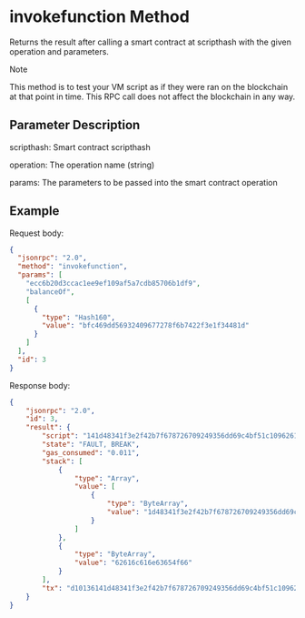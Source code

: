 # invokefunction Method

Returns the result after calling a smart contract at scripthash with the given operation and parameters.

> [!Note]
>
> This method is to test your VM script as if they were ran on the blockchain at that point in time. This RPC call does not affect the blockchain in any way.

## Parameter Description

scripthash: Smart contract scripthash

operation: The operation name (string)

params: The parameters to be passed into the smart contract operation

## Example

Request body:

```json
{
  "jsonrpc": "2.0",
  "method": "invokefunction",
  "params": [
    "ecc6b20d3ccac1ee9ef109af5a7cdb85706b1df9",
    "balanceOf",
    [
      {
        "type": "Hash160",
        "value": "bfc469dd56932409677278f6b7422f3e1f34481d"
      }
    ]
  ],
  "id": 3
}
```

Response body:

```json
{
    "jsonrpc": "2.0",
    "id": 3,
    "result": {
        "script": "141d48341f3e2f42b7f678726709249356dd69c4bf51c10962616c616e63654f6667f91d6b7085db7c5aaf09f19eeec1ca3c0db2c6ec",
        "state": "FAULT, BREAK",
        "gas_consumed": "0.011",
        "stack": [
            {
                "type": "Array",
                "value": [
                    {
                        "type": "ByteArray",
                        "value": "1d48341f3e2f42b7f678726709249356dd69c4bf"
                    }
                ]
            },
            {
                "type": "ByteArray",
                "value": "62616c616e63654f66"
            }
        ],
        "tx": "d10136141d48341f3e2f42b7f678726709249356dd69c4bf51c10962616c616e63654f6667f91d6b7085db7c5aaf09f19eeec1ca3c0db2c6ec000000000000000000000000"
    }
}
```
